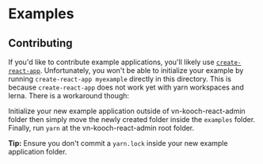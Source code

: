 # Examples

## Contributing

If you'd like to contribute example applications, you'll likely use [`create-react-app`](https://github.com/facebookincubator/create-react-app). Unfortunately, you won't be able to initialize your example by running `create-react-app myexample` directly in this directory. This is because `create-react-app` does not work yet with yarn workspaces and lerna. There is a workaround though:

Initialize your new example application outside of vn-kooch-react-admin folder then simply move the newly created folder inside the `examples` folder. Finally, run `yarn` at the vn-kooch-react-admin root folder.

**Tip:** Ensure you don't commit a `yarn.lock` inside your new example application folder.
